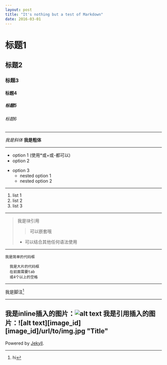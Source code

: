 ```yaml
---
layout: post
title: "It's nothing but a test of Markdown"
date: 2016-03-01
---
```


# 标题1
## 标题2
### 标题3
#### 标题4
##### 标题5
###### 标题6
---
*我是斜体*
**我是粗体**

---
* option 1 (使用*或+或-都可以)
* option 2
- option 3
  - nested option 1
  + nested option 2

---
1. list 1
2. list 2
3. list 3

---
>我是块引用
>>可以嵌套哦
>* 可以结合其他任何语法使用

---
`我是简单的代码框`

      我是大片的代码框
      在前面需要tab
      或4个以上的空格

---

我是脚注[^1]

[^1]: hi
---

我是inline插入的图片：![alt text](/path/img.jpg "Title")
我是引用插入的图片：![alt text][image_id]
[image_id]/url/to/img.jpg "Title"
---
Powered by [Jekyll](http://jekyllrb.com).
